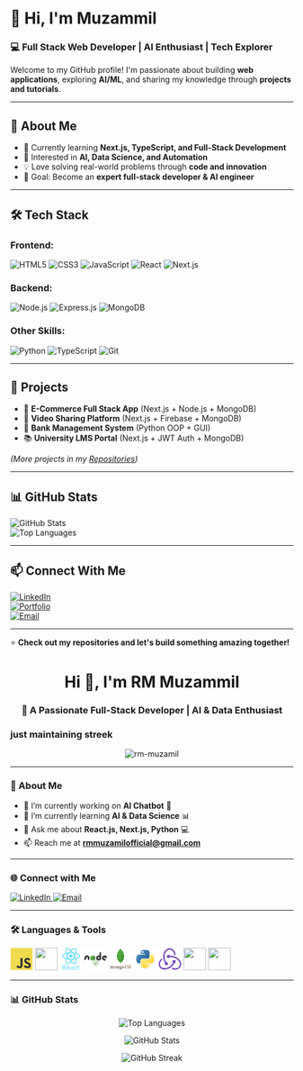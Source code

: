 # 👋 Hi, I'm Muzammil  

### 💻 Full Stack Web Developer | AI Enthusiast | Tech Explorer  

Welcome to my GitHub profile! I'm passionate about building **web applications**, exploring **AI/ML**, and sharing my knowledge through **projects and tutorials**.  

---

## 🚀 About Me  
- 🌱 Currently learning **Next.js, TypeScript, and Full-Stack Development**  
- 🤖 Interested in **AI, Data Science, and Automation**  
- 💡 Love solving real-world problems through **code and innovation**  
- 🎯 Goal: Become an **expert full-stack developer & AI engineer**  

---

## 🛠️ Tech Stack  
### **Frontend:**  
![HTML5](https://img.shields.io/badge/HTML5-E34F26?style=for-the-badge&logo=html5&logoColor=white)
![CSS3](https://img.shields.io/badge/CSS3-1572B6?style=for-the-badge&logo=css3&logoColor=white)
![JavaScript](https://img.shields.io/badge/JavaScript-F7DF1E?style=for-the-badge&logo=javascript&logoColor=black)
![React](https://img.shields.io/badge/React-61DAFB?style=for-the-badge&logo=react&logoColor=black)
![Next.js](https://img.shields.io/badge/Next.js-000000?style=for-the-badge&logo=nextdotjs&logoColor=white)

### **Backend:**  
![Node.js](https://img.shields.io/badge/Node.js-339933?style=for-the-badge&logo=nodedotjs&logoColor=white)
![Express.js](https://img.shields.io/badge/Express.js-000000?style=for-the-badge&logo=express&logoColor=white)
![MongoDB](https://img.shields.io/badge/MongoDB-47A248?style=for-the-badge&logo=mongodb&logoColor=white)

### **Other Skills:**  
![Python](https://img.shields.io/badge/Python-3776AB?style=for-the-badge&logo=python&logoColor=white)
![TypeScript](https://img.shields.io/badge/TypeScript-3178C6?style=for-the-badge&logo=typescript&logoColor=white)
![Git](https://img.shields.io/badge/Git-F05032?style=for-the-badge&logo=git&logoColor=white)

---

## 📌 Projects  
- 🛒 **E-Commerce Full Stack App** (Next.js + Node.js + MongoDB)  
- 🎥 **Video Sharing Platform** (Next.js + Firebase + MongoDB)  
- 🏦 **Bank Management System** (Python OOP + GUI)  
- 📚 **University LMS Portal** (Next.js + JWT Auth + MongoDB)  

*(More projects in my [Repositories](https://github.com/your-username?tab=repositories))*  

---

## 📊 GitHub Stats  
![GitHub Stats](https://github-readme-stats.vercel.app/api?username=your-username&show_icons=true&theme=radical)  
![Top Languages](https://github-readme-stats.vercel.app/api/top-langs/?username=your-username&layout=compact&theme=radical)  

---

## 📫 Connect With Me  
[![LinkedIn](https://img.shields.io/badge/LinkedIn-0077B5?style=for-the-badge&logo=linkedin&logoColor=white)](https://linkedin.com/in/your-profile)  
[![Portfolio](https://img.shields.io/badge/Portfolio-FF5722?style=for-the-badge&logo=About.me&logoColor=white)](https://your-portfolio-link)  
[![Email](https://img.shields.io/badge/Email-D14836?style=for-the-badge&logo=gmail&logoColor=white)](mailto:your-email@example.com)  

---
⭐ **Check out my repositories and let's build something amazing together!**  

<h1 align="center">Hi 👋, I'm RM Muzammil</h1>
<h3 align="center">🚀 A Passionate Full-Stack Developer | AI & Data Enthusiast</h3>
<h3>just maintaining streek</h3>

<p align="center">
  <img src="https://komarev.com/ghpvc/?username=rm-muzamil&label=Profile%20views&color=0e75b6&style=flat" alt="rm-muzamil" />
</p>

---

### 🌟 About Me  
- 🔭 I’m currently working on **AI Chatbot** 🤖  
- 🌱 I’m currently learning **AI & Data Science** 📊  
- 💬 Ask me about **React.js, Next.js, Python** 💻  
- 📫 Reach me at **rmmuzamilofficial@gmail.com**  

---

### 🌐 Connect with Me
<p align="left">
  <a href="[https://linkedin.com/in/YOUR_LINKEDIN](https://www.linkedin.com/in/rm-muzammil-65b953276?utm_source=share&utm_campaign=share_via&utm_content=profile&utm_medium=android_app)" target="_blank">
    <img src="https://img.shields.io/badge/LinkedIn-%230077B5.svg?logo=linkedin&logoColor=white" alt="LinkedIn"/>
  </a>
  <a href="mailto:rmmuzamilofficial@gmail.com" target="_blank">
    <img src="https://img.shields.io/badge/Email-D14836?logo=gmail&logoColor=white" alt="Email"/>
  </a>
</p>

---

### 🛠 Languages & Tools
<p align="left">
  <!-- Add your icons here -->
  <img src="https://raw.githubusercontent.com/devicons/devicon/master/icons/javascript/javascript-original.svg" width="40" height="40"/>
  <img src="https://cdn.worldvectorlogo.com/logos/nextjs-2.svg" width="40" height="40"/>
  <img src="https://raw.githubusercontent.com/devicons/devicon/master/icons/react/react-original-wordmark.svg" width="40" height="40"/>
  <img src="https://raw.githubusercontent.com/devicons/devicon/master/icons/nodejs/nodejs-original-wordmark.svg" width="40" height="40"/>
  <img src="https://raw.githubusercontent.com/devicons/devicon/master/icons/mongodb/mongodb-original-wordmark.svg" width="40" height="40"/>
  <img src="https://raw.githubusercontent.com/devicons/devicon/master/icons/python/python-original.svg" width="40" height="40"/>
  <img src="https://raw.githubusercontent.com/devicons/devicon/master/icons/redux/redux-original.svg" width="40" height="40"/>
  <img src="https://www.vectorlogo.zone/logos/firebase/firebase-icon.svg" width="40" height="40"/>
  <img src="https://www.vectorlogo.zone/logos/git-scm/git-scm-icon.svg" width="40" height="40"/>
</p>

---

### 📊 GitHub Stats
<p align="center">
  <img src="https://github-readme-stats.vercel.app/api/top-langs?username=rm-muzamil&show_icons=true&locale=en&layout=compact" alt="Top Languages" />
</p>

<p align="center">
  <img src="https://github-readme-stats.vercel.app/api?username=rm-muzamil&show_icons=true&locale=en" alt="GitHub Stats" />
</p>

<p align="center">
  <img src="https://github-readme-streak-stats.herokuapp.com/?user=rm-muzamil" alt="GitHub Streak" />
</p>
